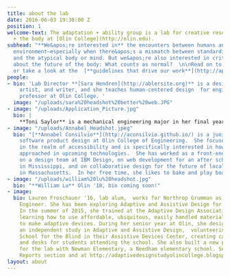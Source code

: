 ```yaml
---
title: about the lab
date: 2016-06-03 19:38:00 Z
position: 1
welcome-text: The adaptation + ability group is a lab for creative research on technology
  + the body at [Olin College](http://olin.edu).
subhead: "**We&apos;re interested in** the encounters between humans and the built
  environment—especially when there&apos;s a mismatch between standardized design
  and the atypical body or mind. But we&apos;re also interested in critical questions
  about the future of the body: What counts as normal?  \n\nRead on to meet our group,
  or take a look at the  [**guidelines that drive our work**](http://aplusa.org/#manifesto).\n"
people:
- bio: 'Lab Director **[Sara Hendren](http://ablersite.org)** is a design researcher,
    artist, and writer, and she teaches human-centered design  for engineers as assistant
    professor at Olin College. '
  image: "/uploads/sara%20headshot%20better%20web.JPG"
- image: "/uploads/Application_Picture.jpg"
  bio: |
    **Toni Saylor** is a mechanical engineering major in her final year at Olin. She became interested in the a +a field her freshman year as she worked with an older adult community partner in a design course called Engineering for Humanity. Since then she has worked on many projects in and out of class related to aging and ability and focused around prosthetics. She just wrapped a year doing prosthetics and design research for Sara as a Clare Boothe Luce scholar.
- image: "/uploads/Annabel_Headshot.jpeg"
  bio: "[**Annabel Consilvio**](http://aconsilvio.github.io/) is a junior studying
    software product design at Olin College of Engineering.  She focuses on projects
    in the realm of accessibility and is specifically interested in how access is
    approached in upcoming technologies.  She has worked as a front-end developer
    on a design team at IBM Design, on web development for an after school program
    in Mississippi, and on collaborative design for the future of local, organic farming
    in Massachusetts.  In her free time, she likes to bake and play board games. \n"
- image: "/uploads/william%20lu%20headshot.jpg"
  bio: "**William Lu** Olin '18, bio coming soon!"
- image: 
  bio: Lauren Froschauer '16, lab alum,  works for Northrop Grumman as a Mechanical
    Engineer. She has been exploring Adaptive and Assistive Design for several years.
    In the summer of 2015, she trained at the Adaptive Design Association in New York,
    learning how to use affordable, ubiquitous, easily handled materials (mostly cardboard)
    to make adaptive devices. During her senior year at Olin, she designed and conducted
    an independent study in Adaptive and Assistive Design,  volunteering at Perkins
    School for the Blind in their Assistive Devices Center, creating cardboard chairs
    and desks for students attending the school. She also built a new partnership
    for the lab with Newman Elementary, a Needham elementary school. See more in our
    Reports section and at http://adaptivedesignstudyolincollege.blogspot.com/.
layout: about
---
```


